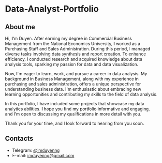 # Data-Analyst-Portfolio

## About me

Hi, I'm Duyen. After earning my degree in Commercial Business Management from the National Economics University, I worked as a Purchasing Staff and Sales Administration. During this period, I managed diverse tasks involving data synthesis and report creation. To enhance efficiency, I conducted research and acquired knowledge about data analysis tools, sparking my passion for data and data visualization.

Now, I'm eager to learn, work, and pursue a career in data analysis. My background in Business Management, along with my experience in purchasing and sales administration, offers a unique perspective for understanding business data. I'm enthusiastic about embracing new learning opportunities and contributing my skills to the field of data analysis.

In this portfolio, I have included some projects that showcase my data analytics abilities. I hope you find my portfolio informative and engaging, and I'm open to discussing my qualifications in more detail with you.

Thank you for your time, and I look forward to hearing from you soon.

## Contacts
- Telegram: [@imduyenng](https://t.me/imduyenng)
- E-mail: imduyenng@gmail.com
